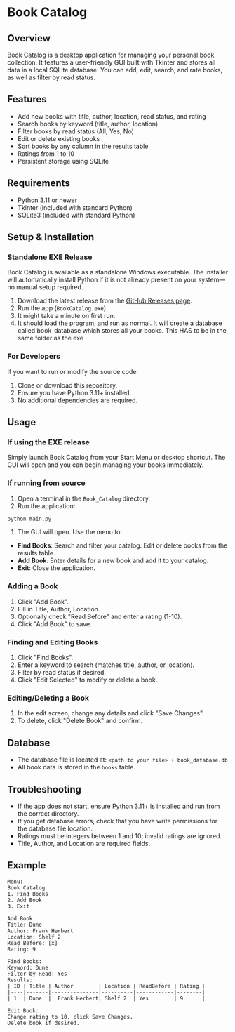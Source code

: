 
# Book Catalog

## Overview

Book Catalog is a desktop application for managing your personal book collection. It features a user-friendly GUI built with Tkinter and stores all data in a local SQLite database. You can add, edit, search, and rate books, as well as filter by read status.

## Features

- Add new books with title, author, location, read status, and rating
- Search books by keyword (title, author, location)
- Filter books by read status (All, Yes, No)
- Edit or delete existing books
- Sort books by any column in the results table
- Ratings from 1 to 10
- Persistent storage using SQLite

## Requirements

- Python 3.11 or newer
- Tkinter (included with standard Python)
- SQLite3 (included with standard Python)

## Setup & Installation

### Standalone EXE Release

Book Catalog is available as a standalone Windows executable. The installer will automatically install Python if it is not already present on your system—no manual setup required.

1. Download the latest release from the [GitHub Releases page](https://github.com/SirArthur2009/book_catalog/releases).
2. Run the app (`BookCatalog.exe`).
3. It might take a minute on first run.
4. It should load the program, and run as normal. It will create a database called book_database which stores all your books. This HAS to be in the same folder as the exe

### For Developers

If you want to run or modify the source code:

1. Clone or download this repository.
2. Ensure you have Python 3.11+ installed.
3. No additional dependencies are required.

## Usage

### If using the EXE release

Simply launch Book Catalog from your Start Menu or desktop shortcut. The GUI will open and you can begin managing your books immediately.

### If running from source

1. Open a terminal in the `Book_Catalog` directory.
1. Run the application:

  ```bash
  python main.py
  ```

1. The GUI will open. Use the menu to:

- **Find Books**: Search and filter your catalog. Edit or delete books from the results table.
- **Add Book**: Enter details for a new book and add it to your catalog.
- **Exit**: Close the application.

### Adding a Book

1. Click "Add Book".
2. Fill in Title, Author, Location.
3. Optionally check "Read Before" and enter a rating (1-10).
4. Click "Add Book" to save.

### Finding and Editing Books

1. Click "Find Books".
2. Enter a keyword to search (matches title, author, or location).
3. Filter by read status if desired.
4. Click "Edit Selected" to modify or delete a book.

### Editing/Deleting a Book

1. In the edit screen, change any details and click "Save Changes".
2. To delete, click "Delete Book" and confirm.

## Database

- The database file is located at:
  `<path to your file> + book_database.db`
- All book data is stored in the `books` table.

## Troubleshooting

- If the app does not start, ensure Python 3.11+ is installed and run from the correct directory.
- If you get database errors, check that you have write permissions for the database file location.
- Ratings must be integers between 1 and 10; invalid ratings are ignored.
- Title, Author, and Location are required fields.

## Example

```text
Menu:
Book Catalog
1. Find Books
2. Add Book
3. Exit

Add Book:
Title: Dune
Author: Frank Herbert
Location: Shelf 2
Read Before: [x]
Rating: 9

Find Books:
Keyword: Dune
Filter by Read: Yes
Results:
| ID | Title | Author        | Location | ReadBefore | Rating |
|----|-------|---------------|----------|------------|--------|
| 1  | Dune  |  Frank Herbert| Shelf 2  | Yes        | 9      |

Edit Book:
Change rating to 10, click Save Changes.
Delete book if desired.
```
